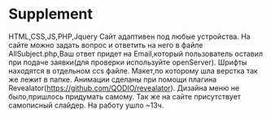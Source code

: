 # Supplement
HTML,CSS,JS,PHP,Jquery
Сайт адаптивен под любые устройства.
На сайте можно задать вопрос и ответить на него в файле AllSubject.php,Ваш ответ придет на Email,который пользователь оставил при подаче заявки(для проверки используйте openServer).
Шрифты находятся в отдельном ccs файле.
Макет,по которому шла верстка так же лежит в папке.
Анимации сделаны при помощи плагина Revealator(https://github.com/QODIO/revealator).
Дизайна меню не было,пришлось придумать самому.
Так же на сайте присутствует самописный слайдер.
На работу ушло ~13ч.
